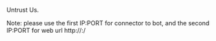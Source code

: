 Untrust Us.

Note: please use the first IP:PORT for connector to bot, and the second IP:PORT for web url http://<IP>:<PORT>/
